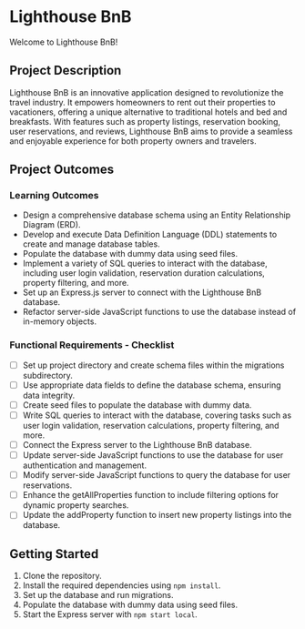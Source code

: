 # Lighthouse BnB

Welcome to Lighthouse BnB!

## Project Description

Lighthouse BnB is an innovative application designed to revolutionize the travel industry. It empowers homeowners to rent out their properties to vacationers, offering a unique alternative to traditional hotels and bed and breakfasts. With features such as property listings, reservation booking, user reservations, and reviews, Lighthouse BnB aims to provide a seamless and enjoyable experience for both property owners and travelers.

## Project Outcomes

### Learning Outcomes

- Design a comprehensive database schema using an Entity Relationship Diagram (ERD).
- Develop and execute Data Definition Language (DDL) statements to create and manage database tables.
- Populate the database with dummy data using seed files.
- Implement a variety of SQL queries to interact with the database, including user login validation, reservation duration calculations, property filtering, and more.
- Set up an Express.js server to connect with the Lighthouse BnB database.
- Refactor server-side JavaScript functions to use the database instead of in-memory objects.

### Functional Requirements - Checklist

- [ ] Set up project directory and create schema files within the migrations subdirectory.
- [ ] Use appropriate data fields to define the database schema, ensuring data integrity.
- [ ] Create seed files to populate the database with dummy data.
- [ ] Write SQL queries to interact with the database, covering tasks such as user login validation, reservation calculations, property filtering, and more.
- [ ] Connect the Express server to the Lighthouse BnB database.
- [ ] Update server-side JavaScript functions to use the database for user authentication and management.
- [ ] Modify server-side JavaScript functions to query the database for user reservations.
- [ ] Enhance the getAllProperties function to include filtering options for dynamic property searches.
- [ ] Update the addProperty function to insert new property listings into the database.

## Getting Started

1. Clone the repository.
2. Install the required dependencies using `npm install`.
3. Set up the database and run migrations.
4. Populate the database with dummy data using seed files.
5. Start the Express server with `npm start local`.


